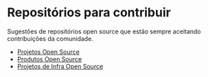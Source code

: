 # Repositórios para contribuir
Sugestões de repositórios open source que estão sempre aceitando contribuições da comunidade.

- [Projetos Open Source](https://github.com/sysadminas/repositorios-para-contribuir/blob/main/repositorios/projetos-open-source.md)
- [Produtos Open Source](https://github.com/sysadminas/repositorios-para-contribuir/blob/main/repositorios/produtos-open-source.md)
- [Projetos de Infra Open Source](https://github.com/sysadminas/repositorios-para-contribuir/blob/main/repositorios/projetos-de-infra-open-source.md)







